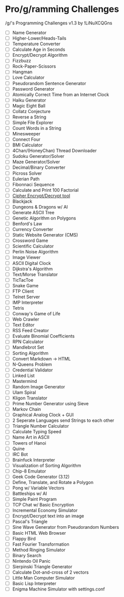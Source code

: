 # Pro/g/ramming Challenges
/g/'s Programming Challenges v1.3 by !LiNuXCQGns

- [ ] Name Generator
- [ ] Higher-Lower/Heads-Tails
- [ ] Temperature Converter
- [ ] Calculate Age in Seconds
- [ ] Encrypt/Decrypt Algorithm
- [ ] Fizzbuzz
- [ ] Rock-Paper-Scissors
- [ ] Hangman
- [ ] Love Calculator
- [ ] Pseudorandom Sentence Generator
- [ ] Password Generator
- [ ] Atomically Correct Time from an Internet Clock
- [ ] Haiku Generator
- [ ] Magic Eight Ball
- [ ] Collatz Conjecture
- [ ] Reverse a String
- [ ] Simple File Explorer
- [ ] Count Words in a String
- [ ] Minesweeper
- [ ] Connect Four
- [ ] BMI Calculator
- [ ] 4Chan/(HoneyChan) Thread Downloader
- [ ] Sudoku Generator/Solver
- [ ] Maze Generator/Solver
- [ ] Decimal/Binary Converter
- [ ] Picross Solver
- [ ] Eulerian Path
- [ ] Fibonnaci Sequence
- [ ] Calculate and Print 100 Factorial
- [ ] [Cipher Encrypt/Decrypt tool](http://www.rumpkin.com/tools/cipher)
- [ ] Blackjack
- [ ] Dungeons & Dragons w/ AI
- [ ] Generate ASCII Tree
- [ ] Genetic Algorithm on Polygons
- [ ] Benford's Law
- [ ] Currency Converter
- [ ] Static Website Generator (CMS)
- [ ] Crossword Game
- [ ] Scientific Calculator
- [ ] Perlin Noise Algorithm
- [ ] Image Viewer
- [ ] ASCII Digital Clock
- [ ] Dijkstra's Algorithm
- [ ] Text/Morse Translator
- [ ] TicTacToe
- [ ] Snake Game
- [ ] FTP Client
- [ ] Telnet Server
- [ ] IMP Interpreter
- [ ] Tetris
- [ ] Conway's Game of Life
- [ ] Web Crawler
- [ ] Text Editor
- [ ] RSS Feed Creator
- [ ] Evaluate Binomial Coefficients
- [ ] RPN Calculator
- [ ] Mandlebrot Set
- [ ] Sorting Algorithm
- [ ] Convert Markdown -> HTML
- [ ] N-Queens Problem
- [ ] Credential Validator
- [ ] Linked List
- [ ] Mastermind
- [ ] Random Image Generator
- [ ] Ulam Spiral
- [ ] Kligon Translator
- [ ] Prime Number Generator using Sieve
- [ ] Markov Chain
- [ ] Graphical Analog Clock + GUI
- [ ] 2 Seperate Languages send Strings to each other
- [ ] Triangle Number Calculator
- [ ] Calculate Typing Speed
- [ ] Name Art in ASCII
- [ ] Towers of Hanoi
- [ ] Quine
- [ ] IRC Bot
- [ ] Brainfuck Interpreter
- [ ] Visualization of Sorting Algorithm
- [ ] Chip-8 Emulator
- [ ] Geek Code Generator (3.12)
- [ ] Define, Translate, and Rotate a Polygon
- [ ] Pong w/ Variable Vectors
- [ ] Battleships w/ AI
- [ ] Simple Paint Program
- [ ] TCP Chat w/ Basic Encryption
- [ ] Incremental Economy Simulator
- [ ] Encrypt/Decrypt text into an image
- [ ] Pascal's Triangle
- [ ] Sine Wave Generator from Pseudorandom Numbers
- [ ] Basic HTML Web Browser
- [ ] Flappy Bird
- [ ] Fast Fourier Transformation
- [ ] Method Ringing Simulator
- [ ] Binary Search
- [ ] Nintendo Oil Panic
- [ ] Sierpinski Triangle Generator
- [ ] Calculate Dot-and-cross of 2 vectors
- [ ] Little Man Computer Simulator
- [ ] Basic Lisp Interpreter
- [ ] Enigma Machine Simulator with settings.conf
